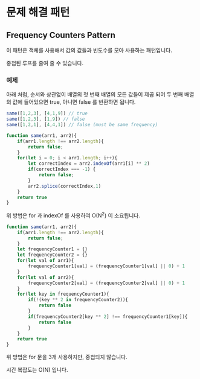# 문제 해결 패턴

## Frequency Counters Pattern

이 패턴은 객체를 사용해서 값의 값들과 빈도수를 모아 사용하는 패턴입니다.

중첩된 루프를 줄여 줄 수 있습니다.

### 예제

아래 처럼, 순서와 상관없이 배열의 첫 번째 배열의 모든 값들이 제곱 되어 두 번째 배열의 값에 들어있으면 true, 아니면 false 를 반환하면 됩니다.

~~~ javascript
same([1,2,3], [4,1,9]) // true
same([1,2,3], [1,9]) // false
same([1,2,1], [4,4,1]) // false (must be same frequency)
~~~

~~~ javascript
function same(arr1, arr2){
    if(arr1.length !== arr2.length){
        return false;
    }
    for(let i = 0; i < arr1.length; i++){
        let correctIndex = arr2.indexOf(arr1[i] ** 2)
        if(correctIndex === -1) {
            return false;
        }
        arr2.splice(correctIndex,1)
    }
    return true
}
~~~

위 방법은 for 과 indexOf 를 사용하여 O(N<sup>2</sup>) 이 소요됩니다.

~~~ javascript
function same(arr1, arr2){
    if(arr1.length !== arr2.length){
        return false;
    }
    let frequencyCounter1 = {}
    let frequencyCounter2 = {}
    for(let val of arr1){
        frequencyCounter1[val] = (frequencyCounter1[val] || 0) + 1
    }
    for(let val of arr2){
        frequencyCounter2[val] = (frequencyCounter2[val] || 0) + 1        
    }
    for(let key in frequencyCounter1){
        if(!(key ** 2 in frequencyCounter2)){
            return false
        }
        if(frequencyCounter2[key ** 2] !== frequencyCounter1[key]){
            return false
        }
    }
    return true
}
~~~

위 방법은 for 문을 3개 사용하지만, 중첩되지 않습니다.

시간 복잡도는 O(N) 입니다.
